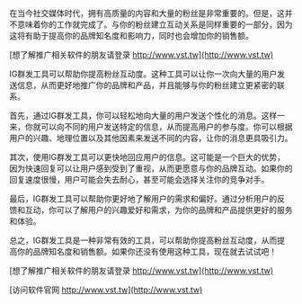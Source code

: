 在当今社交媒体时代，拥有高质量的内容和大量的粉丝是非常重要的。但是，这并不意味着你的工作就完成了。与你的粉丝建立互动关系是同样重要的一部分，因为这将有助于提高你的品牌知名度和影响力，同时也会增加你的销售额。

[想了解推广相关软件的朋友请登录 http://www.vst.tw](http://www.vst.tw)

IG群发工具可以帮助你提高粉丝互动度。这种工具可以让你一次向大量的用户发送信息，从而更好地推广你的品牌和产品，并且能够与你的粉丝建立更紧密的联系。

首先，通过IG群发工具，你可以轻松地向大量的用户发送个性化的消息。这样一来，你就可以向不同的用户发送特定的信息，从而提高用户的参与度。你可以根据用户的兴趣、地理位置以及其他因素来发送不同的内容，让你的消息更具吸引力。

其次，使用IG群发工具可以更快地回应用户的信息。这可能是一个巨大的优势，因为快速回复可以让用户感到受到了重视，从而更愿意与你的品牌互动。如果你的回复速度很慢，用户可能会失去耐心，甚至可能会选择关注你的竞争对手。

最后，IG群发工具可以帮助你更好地了解用户的需求和偏好。通过分析用户的反馈和互动，你可以了解用户的兴趣爱好和需求，为你的品牌和产品提供更好的服务和体验。

总之，IG群发工具是一种非常有效的工具，可以帮助你提高粉丝互动度，从而提高你的品牌知名度和销售额。如果你还没有使用这种工具，现在就去试试吧！

[想了解推广相关软件的朋友请登录 http://www.vst.tw](http://www.vst.tw)


[访问软件官网 http://www.vst.tw](http://www.vst.tw)
